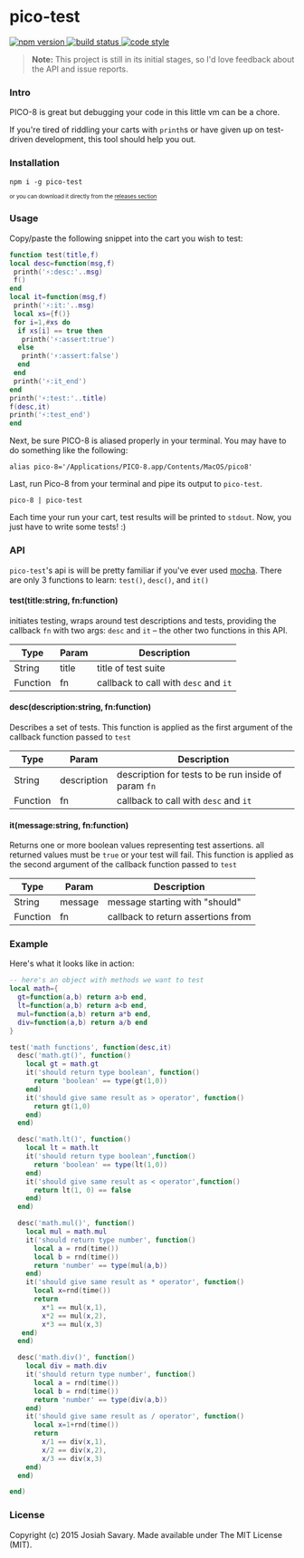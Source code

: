 # pico-test

<p>
  <a href="https://www.npmjs.com/package/pico-test">
    <img alt="npm version" src="https://img.shields.io/npm/v/pico-test.svg" />
  </a>
  <a href="https://travis-ci.org/jozanza/pico-test">
    <img alt="build status" src="https://travis-ci.org/jozanza/pico-test.svg" />
  </a>
  <a href="http://standardjs.com/">
    <img alt="code style"  src="https://img.shields.io/badge/code%20style-standard-brightgreen.svg" />
  </a>
</p>

> **Note:** This project is still in its initial stages, so I'd love feedback about the API and issue reports.

### Intro

PICO-8 is great but debugging your code in this little vm can be a chore.  

If you're tired of riddling your carts with `printh`s or have given up on test-driven development, this tool should help you out.

### Installation

    npm i -g pico-test

<sup><sub>or you can download it directly from the [releases section](https://github.com/jozanza/pico-test/releases)</sup></sub>

### Usage

Copy/paste the following snippet into the cart you wish to test:

```lua
function test(title,f)
local desc=function(msg,f)
 printh('⚡:desc:'..msg)
 f()
end
local it=function(msg,f)
 printh('⚡:it:'..msg)
 local xs={f()}
 for i=1,#xs do
  if xs[i] == true then
   printh('⚡:assert:true')
  else
   printh('⚡:assert:false')
  end
 end
 printh('⚡:it_end')
end
printh('⚡:test:'..title)
f(desc,it)
printh('⚡:test_end')
end
```

Next, be sure PICO-8 is aliased properly in your terminal. You may have to do something like the following:

    alias pico-8='/Applications/PICO-8.app/Contents/MacOS/pico8'

Last, run Pico-8 from your terminal and pipe its output to `pico-test`.

    pico-8 | pico-test

Each time your run your cart, test results will be printed to `stdout`. Now, you just have to write some tests! :)

### API

`pico-test`'s api is will be pretty familiar if you've ever used [mocha](https://mochajs.org/). There are only 3 functions to learn: `test()`, `desc()`, and `it()`

#### test(title:string, fn:function)

initiates testing, wraps around test descriptions and tests, providing the callback `fn` with two args: `desc` and `it` – the other two functions in this API.

| Type     | Param | Description |
|----------|-------|-------------|
| String   | title | title of test suite
| Function | fn    | callback to call with `desc` and `it`

#### desc(description:string, fn:function)

Describes a set of tests. This function is applied as the first argument of the callback function passed to `test`

| Type     | Param       | Description |
|----------|-------------|-------------|
| String   | description | description for tests to be run inside of param `fn`
| Function | fn          | callback to call with `desc` and `it`


#### it(message:string, fn:function)

Returns one or more boolean values representing test assertions. all returned values must be `true` or your test will fail. This function is applied as the second argument of the callback function passed to `test`

| Type     | Param   | Description |
|----------|---------|-------------|
| String   | message | message starting with "should"
| Function | fn      | callback to return assertions from


### Example

Here's what it looks like in action:

```lua
-- here's an object with methods we want to test
local math={
  gt=function(a,b) return a>b end,
  lt=function(a,b) return a<b end,
  mul=function(a,b) return a*b end,
  div=function(a,b) return a/b end
}

test('math functions', function(desc,it)
  desc('math.gt()', function()
    local gt = math.gt
    it('should return type boolean', function()
      return 'boolean' == type(gt(1,0))
    end)
    it('should give same result as > operator', function()
      return gt(1,0)
    end)
  end)

  desc('math.lt()', function()
    local lt = math.lt
    it('should return type boolean',function()
      return 'boolean' == type(lt(1,0))
    end)
    it('should give same result as < operator',function()
      return lt(1, 0) == false
    end)
  end)

  desc('math.mul()', function()
    local mul = math.mul
    it('should return type number', function()
      local a = rnd(time())
      local b = rnd(time())
      return 'number' == type(mul(a,b))
    end)
    it('should give same result as * operator', function()
      local x=rnd(time())
      return
        x*1 == mul(x,1),
        x*2 == mul(x,2),
        x*3 == mul(x,3)
   end)
  end)

  desc('math.div()', function()
    local div = math.div
    it('should return type number', function()
      local a = rnd(time())
      local b = rnd(time())
      return 'number' == type(div(a,b))
    end)
    it('should give same result as / operator', function()
      local x=1+rnd(time())
      return
        x/1 == div(x,1),
        x/2 == div(x,2),
        x/3 == div(x,3)
    end)
  end)

end)
```

### License

Copyright (c) 2015 Josiah Savary. Made available under The MIT License (MIT).
